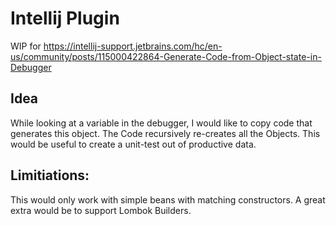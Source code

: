 # Intellij Plugin 

WIP for https://intellij-support.jetbrains.com/hc/en-us/community/posts/115000422864-Generate-Code-from-Object-state-in-Debugger


## Idea

While looking at a variable in the debugger, I would like to copy code that generates this object. The Code recursively re-creates all the Objects. This would be useful to create a unit-test out of productive data.

## Limitiations:

This would only work with simple beans with matching constructors. A great extra would be to support Lombok Builders.

